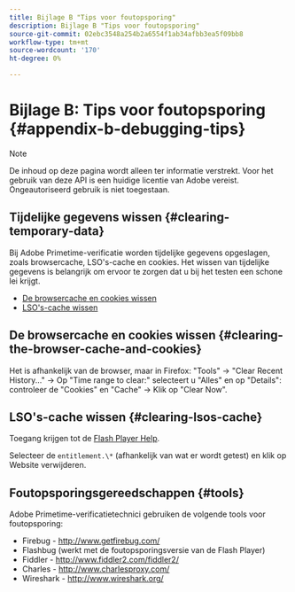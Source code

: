 ```yaml
---
title: Bijlage B "Tips voor foutopsporing"
description: Bijlage B "Tips voor foutopsporing"
source-git-commit: 02ebc3548a254b2a6554f1ab34afbb3ea5f09bb8
workflow-type: tm+mt
source-wordcount: '170'
ht-degree: 0%

---
```


# Bijlage B: Tips voor foutopsporing {#appendix-b-debugging-tips}

>[!NOTE]
>
>De inhoud op deze pagina wordt alleen ter informatie verstrekt. Voor het gebruik van deze API is een huidige licentie van Adobe vereist. Ongeautoriseerd gebruik is niet toegestaan.


## Tijdelijke gegevens wissen {#clearing-temporary-data}

Bij Adobe Primetime-verificatie worden tijdelijke gegevens opgeslagen, zoals browsercache, LSO&#39;s-cache en cookies. Het wissen van tijdelijke gegevens is belangrijk om ervoor te zorgen dat u bij het testen een schone lei krijgt.

- [De browsercache en cookies wissen](#clearing-the-browser-cache-and-cookies)
- [LSO&#39;s-cache wissen](#clearing-lsos-cache)


## De browsercache en cookies wissen {#clearing-the-browser-cache-and-cookies}

Het is afhankelijk van de browser, maar in Firefox: &quot;Tools&quot; -\> &quot;Clear Recent History...&quot; -\> Op &quot;Time range to clear:&quot; selecteert u &quot;Alles&quot; en op &quot;Details&quot;: controleer de &quot;Cookies&quot; en &quot;Cache&quot; -\> Klik op &quot;Clear Now&quot;.


## LSO&#39;s-cache wissen {#clearing-lsos-cache}

Toegang krijgen tot de [Flash Player Help](http://www.macromedia.com/support/documentation/en/flashplayer/help/settings_manager07.html).

Selecteer de ```entitlement.\*``` (afhankelijk van wat er wordt getest) en klik op Website verwijderen.


## Foutopsporingsgereedschappen {#tools}

Adobe Primetime-verificatietechnici gebruiken de volgende tools voor foutopsporing:

- Firebug - <http://www.getfirebug.com/>
- Flashbug (werkt met de foutopsporingsversie van de Flash Player)
- Fiddler - <http://www.fiddler2.com/fiddler2/>
- Charles - <http://www.charlesproxy.com/>
- Wireshark - <http://www.wireshark.org/>


<!--
## Related Information

- [Programmer Integration Guide](/help/authentication/programmer-integration-guide-overview.md)

- [Using Charles Proxy (Tech Note)](https://tve.zendesk.com/hc/en-us/articles/204962849-Using-Charles-Proxy)
-->
